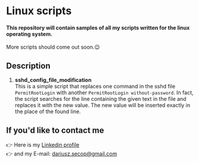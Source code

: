 # Linux scripts
#### This repository will contain samples of all my scripts written for the linux operating system. 
More scripts should come out soon.:wink:
## Description
1. **sshd_config_file_modification**</br>
This is a simple script that replaces one command in the sshd file `PermitRootLogin` with another `PermitRootLogin without-password`.
In fact, the script searches for the line containing the given text in the file and replaces it with the new value. 
The new value will be inserted exactly in the place of the found line.
## If you'd like to contact me
:point_right: Here is my [Linkedin profile](https://www.linkedin.com/in/dariusz-klimowicz/)
</br>:point_right: and my E-mail: <dariusz.secop@gmail.com>
